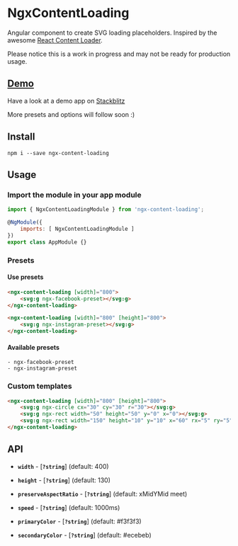 # NgxContentLoading

Angular component to create SVG loading placeholders. Inspired by the awesome [React Content Loader](https://github.com/danilowoz/react-content-loader).


Please notice this is a work in progress and may not be ready for production usage.

## [Demo](https://angular-b3z9ek.stackblitz.io/)

Have a look at a demo app on [Stackblitz](https://angular-b3z9ek.stackblitz.io/)

More presets and options will follow soon :)

## Install


    npm i --save ngx-content-loading


## Usage

### Import the module in your app module

```javascript
import { NgxContentLoadingModule } from 'ngx-content-loading';

@NgModule({
    imports: [ NgxContentLoadingModule ]
})
export class AppModule {}

```

### Presets

#### Use presets

```html
<ngx-content-loading [width]="800">
    <svg:g ngx-facebook-preset></svg:g>
</ngx-content-loading>

<ngx-content-loading [width]="800" [height]="800">
    <svg:g ngx-instagram-preset></svg:g>
</ngx-content-loading>
```

#### Available presets
    - ngx-facebook-preset
    - ngx-instagram-preset


### Custom templates

```html
<ngx-content-loading [width]="800" [height]="800">
    <svg:g ngx-circle cx="30" cy="30" r="30"></svg:g>
    <svg:g ngx-rect width="50" height="50" y="0" x="0"></svg:g>
    <svg:g ngx-rect width="150" height="10" y="10" x="60" rx="5" ry="5"></svg:g>
</ngx-content-loading>
```

## API

- **`width`** - [**`?string`**] (default: 400)

- **`height`** - [**`?string`**] (default: 130)

- **`preserveAspectRatio`** - [**`?string`**] (default: xMidYMid meet)

- **`speed`** - [**`?string`**] (default: 1000ms)

- **`primaryColor`** - [**`?string`**] (default: #f3f3f3)

- **`secondaryColor`** - [**`?string`**] (default: #ecebeb)
